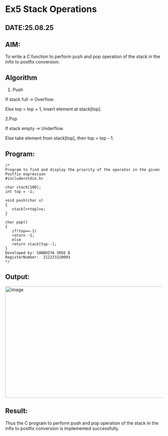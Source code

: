 # Ex5 Stack Operations
## DATE:25.08.25
## AIM:
To write a C function to perform push and pop operation of the stack in the infix to postfix conversion.

## Algorithm
1. Push

If stack full → Overflow.

Else top = top + 1, insert element at stack[top].

2.Pop

If stack empty → Underflow.

Else take element from stack[top], then top = top - 1.
## Program:
```
/*
Program to find and display the priority of the operator in the given Postfix expression
#include<stdio.h>

char stack[100];
int top = -1;

void push(char x)
{
   stack[++top]=x;
}

char pop()
{
   if(top==-1)
   return -1;
   else
   return stack[top--];
}
Developed by: SANDHIYA SREE B
RegisterNumber:  212223220093
*/
```

## Output:


<img width="1153" height="357" alt="image" src="https://github.com/user-attachments/assets/95899b64-049f-4d1e-ad8b-ba421216e944" />

## Result:
Thus the C program to perform push and pop operation of the stack in the infix to postfix conversion is implemented successfully.
